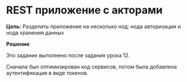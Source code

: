 # REST приложение с акторами

**Цель:** Разделить приложение на несколько нод: нода авторизации и нода хранения данных

**Решение**

Это задание выполнено после задания урока 12.

Сначала был оптимизирован код сервисов, потом была добавлена аутентификация в виде токенов.
